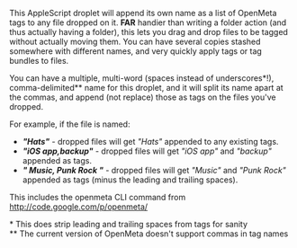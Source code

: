 This AppleScript droplet will append its own name as a list of OpenMeta tags to any file dropped on it. **FAR** handier than writing a folder action (and thus actually having a folder), this lets you drag and drop files to be tagged without actually moving them. You can have several copies stashed somewhere with different names, and very quickly apply tags or tag bundles to files.

You can have a multiple, multi-word (spaces instead of underscores\*!), comma-delimited\*\* name for this droplet, and it will split its name apart at the commas, and append (not replace) those as tags on the files you've dropped.

For example, if the file is named:

* ***"Hats"*** - dropped files will get *"Hats"* appended to any existing tags.
* ***"iOS app,backup"*** - dropped files will get *"iOS app"* and *"backup"* appended as tags.
* ***" Music, Punk Rock "*** - dropped files will get *"Music"* and *"Punk Rock"* appended as tags (minus the leading and trailing spaces).

This includes the openmeta CLI command from http://code.google.com/p/openmeta/


\* This does strip leading and trailing spaces from tags for sanity  
\*\* The current version of OpenMeta doesn't support commas in tag names